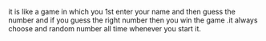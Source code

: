 it is like a game in which you 1st enter your name and then guess  the number and if you guess the right  number then you win the game .it always choose and random number all time whenever you start it.

